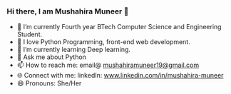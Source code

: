 ### Hi there, I am Mushahira Muneer 👋

- 🔭 I’m currently Fourth year BTech Computer Science and Engineering Student.
- 🤝 I love Python Programming, front-end web development.
- 🌱 I’m currently learning Deep learning.
- 💬 Ask me about Python
- 📫 How to reach me: email@ mushahiramuneer19@gmail.com
- 🌐 Connect with me: linkedIn: www.linkedin.com/in/mushahira-muneer
- 😄 Pronouns: She/Her

